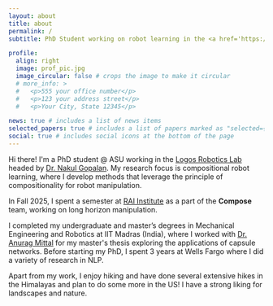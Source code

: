 ```yaml
---
layout: about
title: about
permalink: /
subtitle: PhD Student working on robot learning in the <a href='https://logos-robotics-lab.github.io/team/'>Logos Robotics Lab</a> @ASU

profile:
  align: right
  image: prof_pic.jpg
  image_circular: false # crops the image to make it circular
  # more_info: >
  #   <p>555 your office number</p>
  #   <p>123 your address street</p>
  #   <p>Your City, State 12345</p>

news: true # includes a list of news items
selected_papers: true # includes a list of papers marked as "selected={true}"
social: true # includes social icons at the bottom of the page
---
```


Hi there! I'm a PhD student @ ASU working in the <a href="https://logos-robotics-lab.github.io/">Logos Robotics Lab</a> headed by <a href="https://nakulgopalan.github.io/">Dr. Nakul Gopalan</a>. My research focus is compositional robot learning, where I develop methods that leverage the principle of compositionality for robot manipulation.

In Fall 2025, I spent a semester at <a href="https://rai-inst.com/">RAI Institute</a> as a part of the **Compose** team, working on long horizon manipulation.

I completed my undergraduate and master’s degrees in Mechanical Engineering and Robotics at IIT Madras (India), where I worked with <a href="https://www.cse.iitm.ac.in/~amittal/">Dr. Anurag Mittal</a> for my master's thesis exploring the applications of capsule networks. Before starting my PhD, I spent 3 years at Wells Fargo where I did a variety of research in NLP.

Apart from my work, I enjoy hiking and have done several extensive hikes in the Himalayas and plan to do some more in the US! I have a strong liking for landscapes and nature.
